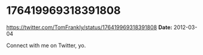 # 176419969318391808
https://twitter.com/TomFrankly/status/176419969318391808
**Date:** 2012-03-04

Connect with me on Twitter, yo.
